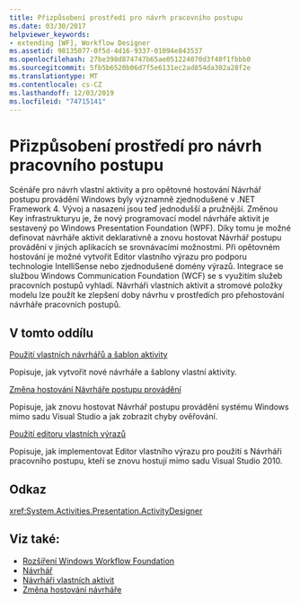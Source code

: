 ```yaml
---
title: Přizpůsobení prostředí pro návrh pracovního postupu
ms.date: 03/30/2017
helpviewer_keywords:
- extending [WF], Workflow Designer
ms.assetid: 98135077-0f5d-4d16-9337-01094e843537
ms.openlocfilehash: 27be398d874747b65ae051224070d3f40f1fbbb0
ms.sourcegitcommit: 5fb5b6520b06d7f5e6131ec2ad854da302a28f2e
ms.translationtype: MT
ms.contentlocale: cs-CZ
ms.lasthandoff: 12/03/2019
ms.locfileid: "74715141"
---
```

# <a name="customizing-the-workflow-design-experience"></a>Přizpůsobení prostředí pro návrh pracovního postupu

Scénáře pro návrh vlastní aktivity a pro opětovné hostování Návrhář postupu provádění Windows byly významně zjednodušené v .NET Framework 4. Vývoj a nasazení jsou teď jednodušší a pružnější. Změnou Key infrastrukturyu je, že nový programovací model návrháře aktivit je sestavený po Windows Presentation Foundation (WPF). Díky tomu je možné definovat návrháře aktivit deklarativně a znovu hostovat Návrhář postupu provádění v jiných aplikacích se srovnávacími možnostmi. Při opětovném hostování je možné vytvořit Editor vlastního výrazu pro podporu technologie IntelliSense nebo zjednodušené domény výrazů. Integrace se službou Windows Communication Foundation (WCF) se s využitím služeb pracovních postupů vyhladí. Návrháři vlastních aktivit a stromové položky modelu lze použít ke zlepšení doby návrhu v prostředích pro přehostování návrháře pracovních postupů.

## <a name="in-this-section"></a>V tomto oddílu

 [Použití vlastních návrhářů a šablon aktivity](using-custom-activity-designers-and-templates.md)

 Popisuje, jak vytvořit nové návrháře a šablony vlastní aktivity.

 [Změna hostování Návrháře postupu provádění](rehosting-the-workflow-designer.md)

 Popisuje, jak znovu hostovat Návrhář postupu provádění systému Windows mimo sadu Visual Studio a jak zobrazit chyby ověřování.

 [Použití editoru vlastních výrazů](using-a-custom-expression-editor.md)

 Popisuje, jak implementovat Editor vlastního výrazu pro použití s Návrháři pracovního postupu, kteří se znovu hostují mimo sadu Visual Studio 2010.

## <a name="reference"></a>Odkaz

<xref:System.Activities.Presentation.ActivityDesigner>

## <a name="see-also"></a>Viz také:

- [Rozšíření Windows Workflow Foundation](extend.md)
- [Návrhář](./samples/designer.md)
- [Návrháři vlastních aktivit](./samples/custom-activity-designers.md)
- [Změna hostování návrháře](./samples/designer-rehosting.md)
